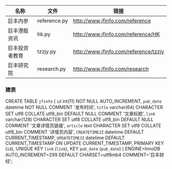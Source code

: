 |  名称  | 文件  |  链接 | 
|  ----  | ----  | ---- | 
| 巨丰内参 | reference.py | http://www.jfinfo.com/reference | 
| 巨丰港股资讯  | hk.py | http://www.jfinfo.com/reference/HK | 
| 巨丰投资者教育 | tzzjy.py | http://www.jfinfo.com/reference/tzzjy | 
| 巨丰研究院 | research.py | http://www.jfinfo.com/research | 

### 建表 
CREATE TABLE `jfinfo` (
  `id` int(11) NOT NULL AUTO_INCREMENT,
  `pub_date` datetime NOT NULL COMMENT '发布时间',
  `title` varchar(64) CHARACTER SET utf8 COLLATE utf8_bin DEFAULT NULL COMMENT '文章标题',
  `link` varchar(128) CHARACTER SET utf8 COLLATE utf8_bin DEFAULT NULL COMMENT '文章详情页链接',
  `article` text CHARACTER SET utf8 COLLATE utf8_bin COMMENT '详情页内容',
  `CREATETIMEJZ` datetime DEFAULT CURRENT_TIMESTAMP,
  `UPDATETIMEJZ` datetime DEFAULT CURRENT_TIMESTAMP ON UPDATE CURRENT_TIMESTAMP,
  PRIMARY KEY (`id`),
  UNIQUE KEY `link` (`link`),
  KEY `pub_date` (`pub_date`)
) ENGINE=InnoDB AUTO_INCREMENT=299 DEFAULT CHARSET=utf8mb4 COMMENT='巨丰财经';
